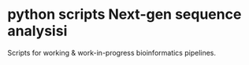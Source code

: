 # python scripts Next-gen sequence analysisi

Scripts for working & work-in-progress bioinformatics pipelines. 
